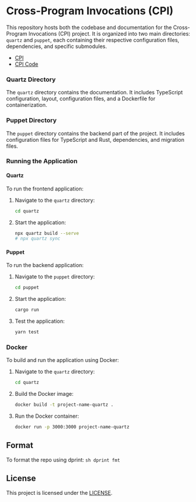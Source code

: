# Cross-Program Invocations (CPI)

This repository hosts both the codebase and documentation for the Cross-Program Invocations (CPI) project.
It is organized into two main directories: `quartz` and `puppet`, each containing their respective configuration files, dependencies, and specific submodules.

- [CPI](https://github.com/rachfop/cpi)
- [CPI Code](https://github.com/rachfop/cpi-code)

### Quartz Directory

The `quartz` directory contains the documentation.
It includes TypeScript configuration, layout, configuration files, and a Dockerfile for containerization.

### Puppet Directory

The `puppet` directory contains the backend part of the project.
It includes configuration files for TypeScript and Rust, dependencies, and migration files.

### Running the Application

#### Quartz

To run the frontend application:

1. Navigate to the `quartz` directory:
   ```sh
   cd quartz
   ```

2. Start the application:
   ```sh
   npx quartz build --serve
   # npx quartz sync
   ```

#### Puppet

To run the backend application:

1. Navigate to the `puppet` directory:
   ```sh
   cd puppet
   ```

2. Start the application:
   ```sh
   cargo run
   ```
3. Test the application:
   ```sh
   yarn test
   ```

### Docker

To build and run the application using Docker:

1. Navigate to the `quartz` directory:
   ```sh
   cd quartz
   ```

2. Build the Docker image:
   ```sh
   docker build -t project-name-quartz .
   ```

3. Run the Docker container:
   ```sh
   docker run -p 3000:3000 project-name-quartz
   ```

## Format

To format the repo using dprint:
`sh dprint fmt`

## License

This project is licensed under the [LICENSE](LICENSE).
